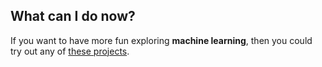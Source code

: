 ## What can I do now?

If you want to have more fun exploring **machine learning**, then you could try out any of [these projects](https://projects.raspberrypi.org/en/projects?software%5B%5D=ml).